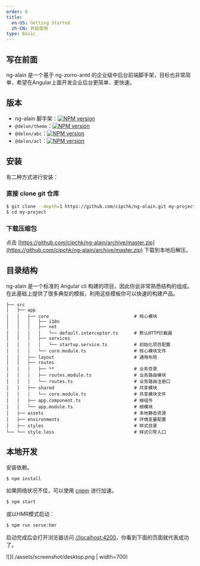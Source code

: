 ```yaml
---
order: 0
title:
  en-US: Getting Started
  zh-CN: 开始使用
type: Basic
---
```


## 写在前面

ng-alain 是一个基于 ng-zorro-antd 的企业级中后台前端脚手架，目标也非常简单，希望在Angular上面开发企业后台更简单、更快速。

## 版本

- ng-alain 脚手架：[![NPM version](//img.shields.io/npm/v/ng-alain.svg)](//www.npmjs.com/package/ng-alain)
- `@delon/theme`：[![NPM version](//img.shields.io/npm/v/@delon/theme.svg)](//www.npmjs.com/package/@delon/theme)
- `@delon/abc`：[![NPM version](//img.shields.io/npm/v/@delon/abc.svg)](//www.npmjs.com/package/@delon/abc)
- `@delon/acl`：[![NPM version](//img.shields.io/npm/v/@delon/acl.svg)](//www.npmjs.com/package/@delon/acl)

## 安装

有二种方式进行安装：

### 直接 clone git 仓库

```bash
$ git clone --depth=1 https://github.com/cipchk/ng-alain.git my-project
$ cd my-project
```

### 下载压缩包

点击 [https://github.com/cipchk/ng-alain/archive/master.zip](https://github.com/cipchk/ng-alain/archive/master.zip) 下载到本地后解压。

## 目录结构

ng-alain 是一个标准的 Angular cli 构建的项目，因此你会非常熟悉结构的组成。在此基础上提供了很多典型的模板，利用这些模板你可以快速的构建产品。

```
├── src
│   ├── app
│   │   ├── core                                # 核心模块
│   │   │   ├── i18n
│   │   │   ├── net
│   │   │   │   └── default.interceptor.ts      # 默认HTTP拦截器
│   │   │   ├── services
│   │   │   │   └── startup.service.ts          # 初始化项目配置
│   │   │   └── core.module.ts                  # 核心模块文件
│   │   ├── layout                              # 通用布局
│   │   ├── routes
│   │   │   ├── **                              # 业务目录
│   │   │   ├── routes.module.ts                # 业务路由模块
│   │   │   └── routes.ts                       # 业务路由注册口
│   │   ├── shared                              # 共享模块
│   │   │   └── core.module.ts                  # 共享模块文件
│   │   ├── app.component.ts                    # 根组件
│   │   └── app.module.ts                       # 根模块
│   ├── assets                                  # 本地静态资源
│   ├── environments                            # 环境变量配置
│   ├── styles                                  # 样式目录
└── └── style.less                              # 样式引导入口
```

## 本地开发

安装依赖。

```bash
$ npm install
```

如果网络状况不佳，可以使用 [cnpm](//cnpmjs.org/) 进行加速。

```bash
$ npm start
```

或以HMR模式启动：

```bash
$ npm run serve:hmr
```

启动完成后会打开浏览器访问 [//localhost:4200](//localhost:4200)，你看到下面的页面就代表成功了。

![](./assets/screenshot/desktop.png | width=700)
